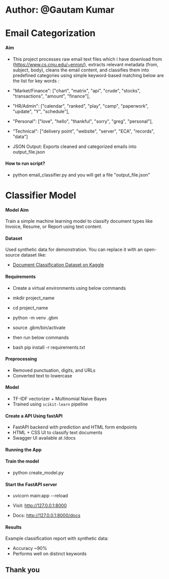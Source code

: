 # Author: @Gautam Kumar

# Email Categorization 

#### Aim
- This project processes raw email text files which i have download from (https://www.cs.cmu.edu/~enron/), extracts relevant metadata (from, subject, body), cleans the email content, and classifies them into predefined categories using simple keyword-based matching below are the list for key words :
- "Market/Finance": ["chart", "matrix", "api", "crude", "stocks", "transactions", "amount", "finance"],
- "HR/Admin": ["calendar", "ranked", "play", "camp", "paperwork", "update", "Y", "schedule"],
- "Personal": ["love", "hello", "thankful", "sorry", "greg", "personal"],
- "Technical": ["delivery point", "website", "server", "ECA", "records", "data"]

- JSON Output: Exports cleaned and categorized emails into output_file.json

#### How to run script?
- python email_classifier.py and you will get a file "output_file.json"



# Classifier Model
#### Model Aim

Train a simple machine learning model to classify document types like Invoice, Resume, or Report using text content.

#### Dataset

Used synthetic data for demonstration. You can replace it with an open-source dataset like:
- [Document Classification Dataset on Kaggle](https://www.kaggle.com/)

#### Requirements

- Create a virtual environments using below commands
- mkdir project_name
- cd project_name
- python -m venv .gbm
- source .gbm/bin/activate

- then run below commands
- bash pip install -r requirements.txt

#### Preprocessing

- Removed punctuation, digits, and URLs
- Converted text to lowercase

####  Model

- TF-IDF vectorizer + Multinomial Naive Bayes
- Trained using `scikit-learn` pipeline

#### Create a API Using fastAPI

- FastAPI backend with prediction and HTML form endpoints
- HTML + CSS UI to classify text documents
- Swagger UI available at /docs


#### Running the App

#### Train the model
- python create_model.py

#### Start the FastAPI server
- uvicorn main:app --reload

- Visit: http://127.0.0.1:8000 
- Docs: http://127.0.0.1:8000/docs

#### Results

Example classification report with synthetic data:
- Accuracy ~90%
- Performs well on distinct keywords


## Thank you

